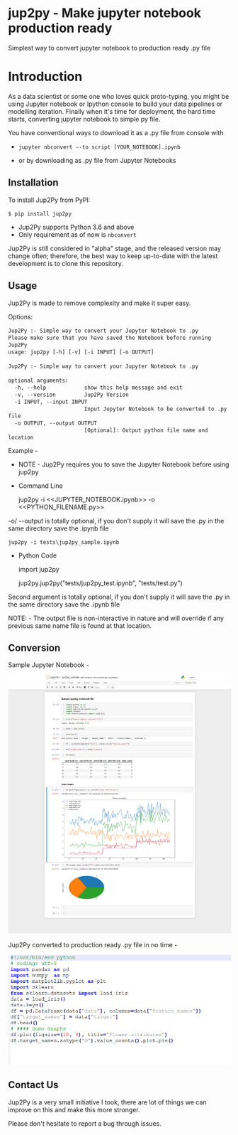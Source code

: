 # jup2py - Make jupyter notebook production ready


Simplest way to convert jupyter notebook to production ready .py file

# Introduction
As a data scientist or some one who loves quick proto-typing, you might be using Jupyter notebook or Ipython console to
build your data pipelines or modelling iteration. Finally when it's time for deployment, the hard time starts,
converting jupyter notebook to simple py file.

You have conventional ways to download it as a .py file from console with

* `jupyter nbconvert --to script [YOUR_NOTEBOOK].ipynb`

* or by downloading as .py file from Jupyter Notebooks



## Installation

To install Jup2Py from PyPI:


    $ pip install jup2py

* Jup2Py supports Python 3.6 and above
* Only requirement as of now is  `nbconvert`

Jup2Py is still considered in "alpha" stage, and the released version may change
often; therefore, the best way to keep up-to-date with the latest development
is to clone this repository.

## Usage

Jup2Py is made to remove complexity and make it super easy.

Options:

    Jup2Py :- Simple way to convert your Jupyter Notebook to .py
    Please make sure that you have saved the Notebook before running Jup2Py
    usage: jup2py [-h] [-v] [-i INPUT] [-o OUTPUT]

    Jup2Py :- Simple way to convert your Jupyter Notebook to .py

    optional arguments:
      -h, --help            show this help message and exit
      -v, --version         Jup2Py Version
      -i INPUT, --input INPUT
                            Input Jupyter Notebook to be converted to .py file
      -o OUTPUT, --output OUTPUT
                            [Optional]: Output python file name and location


Example -

* NOTE - Jup2Py requires you to save the Jupyter Notebook before using jup2py

* Command Line


    jup2py -i <<JUPYTER_NOTEBOOK.ipynb>> -o <<PYTHON_FILENAME.py>>


-o/ --output is totally optional, if you don't supply it will save the .py in the same directory save the .ipynb file


    jup2py -i tests\jup2py_sample.ipynb


* Python Code


    import jup2py


    jup2py.jup2py("tests/jup2py_test.ipynb", "tests/test.py")


Second argument is totally optional, if you don't supply it will save the .py in the same directory save the .ipynb file

NOTE: - The output file is non-interactive in nature and will override if any previous same name file is found at that location.

## Conversion

Sample Jupyter Notebook -

![Sample Jupyter Notebook](docs/static/images/Jupyter_sample.png)

Jup2Py converted to production ready .py file in no time -

![Production ready python code](docs/static/images/Py_sample.png)


## Contact Us

Jup2Py is a very small initiative I took, there are lot of things we can improve on this and make this more stronger.

Please don't hesitate to report a bug through issues.
